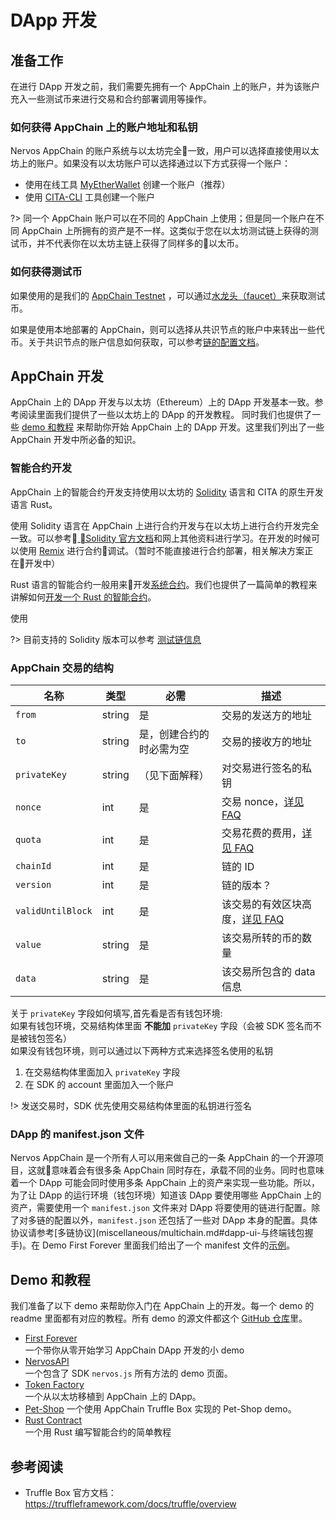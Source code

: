 # DApp 开发

## 准备工作

在进行 DApp 开发之前，我们需要先拥有一个 AppChain 上的账户，并为该账户充入一些测试币来进行交易和合约部署调用等操作。

### 如何获得 AppChain 上的账户地址和私钥

Nervos AppChain 的账户系统与以太坊完全一致，用户可以选择直接使用以太坊上的账户。如果没有以太坊账户可以选择通过以下方式获得一个账户：

* 使用在线工具 [MyEtherWallet](https://www.myetherwallet.com/) 创建一个账户（推荐）
* 使用 [CITA-CLI](https://github.com/cryptape/cita-cli) 工具创建一个账户

?> 同一个 AppChain 账户可以在不同的 AppChain 上使用；但是同一个账户在不同 AppChain 上所拥有的资产是不一样。这类似于您在以太坊测试链上获得的测试币，并不代表你在以太坊主链上获得了同样多的以太币。

### 如何获得测试币

如果使用的是我们的 [AppChain Testnet](quick-start/deploy-appchain.md#测试链) ，可以通过[水龙头（faucet）](quick-start/deploy-appchain.md#水龙头)来获取测试币。

如果是使用本地部署的 AppChain，则可以选择从共识节点的账户中来转出一些代币。关于共识节点的账户信息如何获取，可以参考[链的配置文档](https://docs.nervos.org/cita/#/chain/config_tool?id=setup)。

<!-- ## DApp 开发流程简介 -->

## AppChain 开发

AppChain 上的 DApp 开发与以太坊（Ethereum）上的 DApp 开发基本一致。参考阅读里面我们提供了一些以太坊上的 DApp 的开发教程。 同时我们也提供了一些 [demo 和教程](#Demo-和教程) 来帮助你开始 AppChain 上的 DApp 开发。这里我们列出了一些 AppChain 开发中所必备的知识。

### 智能合约开发

AppChain 上的智能合约开发支持使用以太坊的 [Solidity](https://en.wikipedia.org/wiki/Solidity) 语言和 CITA 的原生开发语言 Rust。

使用 Solidity 语言在 AppChain 上进行合约开发与在以太坊上进行合约开发完全一致。可以参考[ Solidity 官方文档](https://solidity.readthedocs.io/en/v0.4.25/)和网上其他资料进行学习。在开发的时候可以使用 [Remix](https://remix.ethereum.org/) 进行合约调试。（暂时不能直接进行合约部署，相关解决方案正在开发中）

Rust 语言的智能合约一般用来开发[系统合约](https://docs.nervos.org/cita/#/chain/config_tool?id=%E7%B3%BB%E7%BB%9F%E5%90%88%E7%BA%A6)。我们也提供了一篇简单的教程来讲解如何[开发一个 Rust 的智能合约](https://github.com/cryptape/dapp-demos/tree/develop/rust-contract)。

使用

?> 目前支持的 Solidity 版本可以参考 [测试链信息](quick-start/deploy-appchain.md#测试链)

<!-- 这里未来可以补充一个表，用来放哪个版本的 CITA 支持哪个版本的 solidity -->

### AppChain 交易的结构

| **名称**            | **类型** | **必需**       | **描述**                                                                                                                                                                                    |
| ----------------- | ------ | ------------ | ----------------------------------------------------------------------------------------------------------------------------------------------------------------------------------------- |
| `from`            | string | 是            | 交易的发送方的地址                                                                                                                                                                                 |
| `to`              | string | 是，创建合约的时必需为空 | 交易的接收方的地址                                                                                                                                                                                 |
| `privateKey`      | string | （见下面解释）      | 对交易进行签名的私钥                                                                                                                                                                                |
| `nonce`           | int    | 是            | 交易 nonce，[详见 FAQ](https://docs.nervos.org/cita/#/reference/faq?id=%E4%BA%A4%E6%98%93%E4%B8%AD%E7%9A%84nonce%E7%9A%84%E4%BD%9C%E7%94%A8%E6%98%AF%E4%BB%80%E4%B9%88%EF%BC%9F)               |
| `quota`           | int    | 是            | 交易花费的费用，[详见 FAQ](https://docs.nervos.org/cita/#/reference/faq?id=%E4%BA%A4%E6%98%93%E4%B8%AD%E7%9A%84quota%E7%9A%84%E4%BD%9C%E7%94%A8%EF%BC%9F)                                           |
| `chainId`         | int    | 是            | 链的 ID                                                                                                                                                                                     |
| `version`         | int    | 是            | 链的版本？                                                                                                                                                                                     |
| `validUntilBlock` | int    | 是            | 该交易的有效区块高度，[详见 FAQ](https://docs.nervos.org/cita/#/reference/faq?id=%E4%BA%A4%E6%98%93%E4%B8%AD%E7%9A%84valid_until_block%E6%98%AF%E4%BD%9C%E7%94%A8%E6%98%AF%E4%BB%80%E4%B9%88%EF%BC%9F) |
| `value`           | string | 是            | 该交易所转的币的数量                                                                                                                                                                                |
| `data`            | string | 是            | 该交易所包含的 data 信息                                                                                                                                                                           |

关于 `privateKey` 字段如何填写,首先看是否有钱包环境:  
如果有钱包环境，交易结构体里面 **不能加** `privateKey` 字段（会被 SDK 签名而不是被钱包签名）  
如果没有钱包环境，则可以通过以下两种方式来选择签名使用的私钥

1. 在交易结构体里面加入 `privateKey` 字段
2. 在 SDK 的 account 里面加入一个账户

!> 发送交易时，SDK 优先使用交易结构体里面的私钥进行签名

### DApp 的 manifest.json 文件

Nervos AppChain 是一个所有人可以用来做自己的一条 AppChain 的一个开源项目，这就意味着会有很多条 AppChain 同时存在，承载不同的业务。同时也意味着一个 DApp 可能会同时使用多条 AppChain 上的资产来实现一些功能。所以，为了让 DApp 的运行环境（钱包环境）知道该 DApp 要使用哪些 AppChain 上的资产，需要使用一个 `manifest.json` 文件来对 DApp 将要使用的链进行配置。除了对多链的配置以外，`manifest.json` 还包括了一些对 DApp 本身的配置。具体协议请参考\[多链协议\](miscellaneous/multichain.md#dapp-ui-与终端钱包握手)。在 Demo First Forever 里面我们给出了一个 manifest 文件的[示例](https://github.com/cryptape/dapp-demos/blob/master/first_forever/public/manifest.json)。

## Demo 和教程

我们准备了以下 demo 来帮助你入门在 AppChain 上的开发。每一个 demo 的 readme 里面都有对应的教程。所有 demo 的源文件都这个 [GitHub 仓库](https://github.com/cryptape/dapp-demos/tree/master)里。

* [First Forever](https://github.com/cryptape/dapp-demos/tree/master/first_forever)  
    一个带你从零开始学习 AppChain DApp 开发的小 demo
* [NervosAPI](https://github.com/cryptape/dapp-demos/tree/master/nervos-api)  
    一个包含了 SDK `nervos.js` 所有方法的 demo 页面。
* [Token Factory](https://github.com/cryptape/dapp-demos/tree/master/token-factory)  
    一个从以太坊移植到 AppChain 上的 DApp。
* [Pet-Shop](https://github.com/cryptape/dapp-demos/tree/release/pet-shop) 一个使用 AppChain Truffle Box 实现的 Pet-Shop demo。
* [Rust Contract](https://github.com/cryptape/dapp-demos/tree/develop/rust-contract)  
    一个用 Rust 编写智能合约的简单教程

## 参考阅读

* Truffle Box 官方文档：https://truffleframework.com/docs/truffle/overview